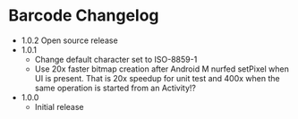 # Barcode Changelog #

*   1.0.2 Open source release
*   1.0.1
    *   Change default character set to ISO-8859-1
    *   Use 20x faster bitmap creation after Android M nurfed setPixel when UI is present. That is 20x speedup for unit test and 400x when the same operation is started from an Activity!?
*   1.0.0
    *   Initial release

